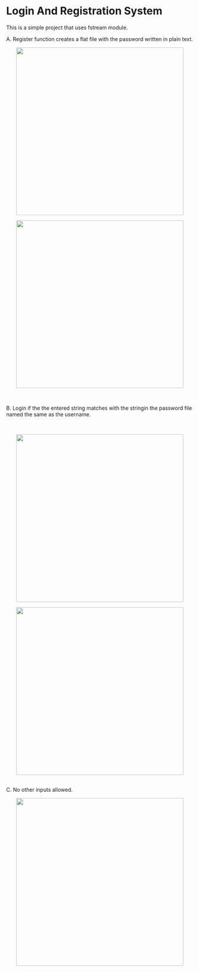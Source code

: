# Login And Registration System

This is a simple project that uses fstream module.    

A. Register function creates a flat file with the password written in plain text.

<p align="center">
  <img src="https://user-images.githubusercontent.com/17706548/193462178-e2f18f98-bda9-4b8b-ba7f-1a3557702a33.png" width="450"/ />
</p>

<p align="center">
  <img src="https://user-images.githubusercontent.com/17706548/193461376-eec08045-de65-4ae1-a4d0-49d502fe57cb.png" width="450"/ />
</p>

</br>

B. Login if the the entered string matches with the stringin the password file named the same as the username.

</br>
<p align="center">
  <img src="https://user-images.githubusercontent.com/17706548/193462248-d5c057af-dc6e-453d-8544-5ed63a9517af.png" width="450"/ />
</p>

<p align="center">
  <img src="https://user-images.githubusercontent.com/17706548/193462276-6a278203-06a1-41ae-92cb-4bf0e054aeb2.png" width="450"/ />
</p>

</br>
C. No other inputs allowed.

<p align="center">
  <img src="https://user-images.githubusercontent.com/17706548/193462292-54c389bb-a7bf-413e-a1c6-80d1cb576745.png" width="450"/ />
</p>

